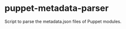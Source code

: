 puppet-metadata-parser
======================

Script to parse the metadata.json files of Puppet modules.
